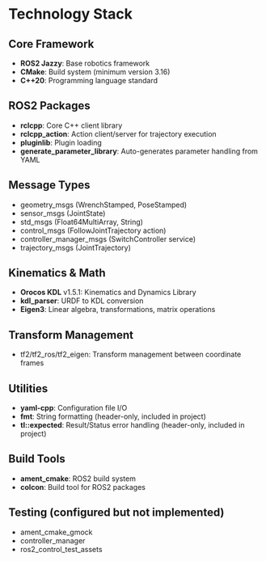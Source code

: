# Technology Stack

## Core Framework
- **ROS2 Jazzy**: Base robotics framework
- **CMake**: Build system (minimum version 3.16)
- **C++20**: Programming language standard

## ROS2 Packages
- **rclcpp**: Core C++ client library
- **rclcpp_action**: Action client/server for trajectory execution
- **pluginlib**: Plugin loading
- **generate_parameter_library**: Auto-generates parameter handling from YAML

## Message Types
- geometry_msgs (WrenchStamped, PoseStamped)
- sensor_msgs (JointState)
- std_msgs (Float64MultiArray, String)
- control_msgs (FollowJointTrajectory action)
- controller_manager_msgs (SwitchController service)
- trajectory_msgs (JointTrajectory)

## Kinematics & Math
- **Orocos KDL** v1.5.1: Kinematics and Dynamics Library
- **kdl_parser**: URDF to KDL conversion
- **Eigen3**: Linear algebra, transformations, matrix operations

## Transform Management
- tf2/tf2_ros/tf2_eigen: Transform management between coordinate frames

## Utilities
- **yaml-cpp**: Configuration file I/O
- **fmt**: String formatting (header-only, included in project)
- **tl::expected**: Result<T>/Status error handling (header-only, included in project)

## Build Tools
- **ament_cmake**: ROS2 build system
- **colcon**: Build tool for ROS2 packages

## Testing (configured but not implemented)
- ament_cmake_gmock
- controller_manager
- ros2_control_test_assets